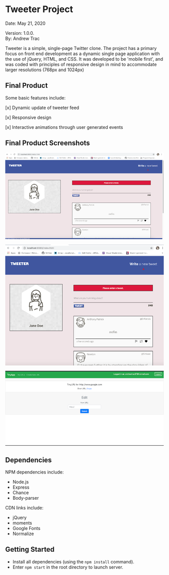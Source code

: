 # Tweeter Project
Date: May 21, 2020  

Version: 1.0.0.  
By: Andrew Trac  
  

Tweeter is a simple, single-page Twitter clone. The project has a primary focus on front end development as a dynamic single page application with the use of jQuery, HTML, and CSS. It was developed to be 'mobile first', and was coded with principles of responsive design in mind to accommodate larger resolutions (768px and 1024px)  



## Final Product  
  
  

Some basic features include:  

[x]  Dynamic update of tweeter feed

[x]  Responsive design 

[x]  Interactive animations through user generated events
  

## Final Product Screenshots

!["Screenshot of 1024px resolution"](https://github.com/AT1787/tweeter/blob/master/public/images/1024px.png?raw=true)  

!["Screenshot of 768px resolution settings and above"](https://github.com/AT1787/tweeter/blob/master/public/images/768px.png?raw=true)  

!["Edit page of existing short URLs"](https://github.com/AT1787/tinyapp/blob/master/docs/editPage.png?raw=true)  
  

## Dependencies  
  
NPM dependencies include:
- Node.js
- Express  
- Chance
- Body-parser  

 
CDN links include:
- jQuery
- moments
- Google Fonts
- Normalize


## Getting Started

- Install all dependencies (using the `npm install` command).
- Enter `npm start` in the root directory to launch server. 